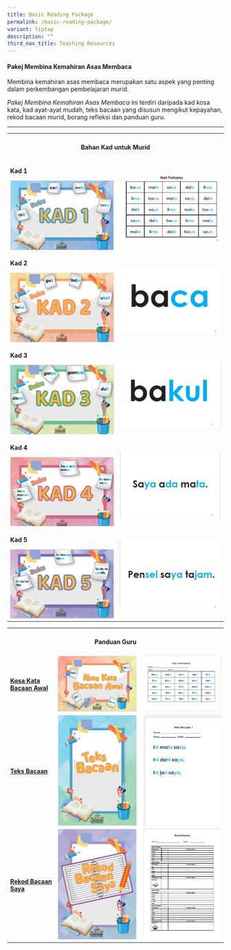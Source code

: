 ```yaml
---
title: Basic Reading Package
permalink: /basic-reading-package/
variant: tiptap
description: ""
third_nav_title: Teaching Resources
---
```

<h4><strong>Pakej Membina Kemahiran Asas Membaca</strong></h4>
<p>Membina kemahiran asas membaca merupakan satu aspek yang penting dalam
perkembangan pembelajaran murid.</p>
<p><em>Pakej Membina Kemahiran Asas Membaca</em> ini terdiri daripada kad
kosa kata, kad ayat-ayat mudah, teks bacaan yang disusun mengikut kepayahan,
rekod bacaan murid, borang refleksi dan panduan guru.</p>
<hr>
<table style="minWidth: 50px">
<colgroup>
<col>
<col>
</colgroup>
<tbody>
<tr>
<th rowspan="1" colspan="2">
<h4>Bahan Kad untuk Murid</h4>
</th>
</tr>
<tr>
<td rowspan="1" colspan="1">
<p><strong>Kad 1</strong>
</p><a class="isomer-image-wrapper" href="/files/MOE_membacaCARD1.pdf"><img style="width: 100%" height="auto" width="100%" alt="" src="/images/membaca_kad1.jpg"></a>
</td>
<td rowspan="1" colspan="1">
<p></p>
<p></p><a class="isomer-image-wrapper" href="/files/MOE_membacaCARD1.pdf"><img style="width: 100%" height="auto" width="100%" alt="" src="/images/membaca_kad1a.jpg"></a>
</td>
</tr>
<tr>
<td rowspan="1" colspan="1">
<p><strong>Kad 2</strong>
</p><a class="isomer-image-wrapper" href="/files/MOE_membacaCARD2.pdf"><img style="width: 100%" height="auto" width="100%" alt="" src="/images/membaca_kad2.jpg"></a>
</td>
<td rowspan="1" colspan="1">
<p></p>
<p></p><a class="isomer-image-wrapper" href="/files/MOE_membacaCARD2.pdf"><img style="width: 100%" height="auto" width="100%" alt="" src="/images/membaca_kad2a.jpg"></a>
</td>
</tr>
<tr>
<td rowspan="1" colspan="1">
<p><strong>Kad 3</strong>
</p><a class="isomer-image-wrapper" href="/files/MOE_membacaCARD3.pdf"><img style="width: 100%" height="auto" width="100%" alt="" src="/images/membaca_kad3.jpg"></a>
</td>
<td rowspan="1" colspan="1">
<p></p><a class="isomer-image-wrapper" href="/files/MOE_membacaCARD3.pdf"><img style="width: 100%" height="auto" width="100%" alt="" src="/images/membaca_kad3a.jpg"></a>
</td>
</tr>
<tr>
<td rowspan="1" colspan="1">
<p><strong>Kad 4</strong>
</p><a class="isomer-image-wrapper" href="/files/MOE_membacaCARD4.pdf"><img style="width: 100%" height="auto" width="100%" alt="" src="/images/membaca_kad4.jpg"></a>
</td>
<td rowspan="1" colspan="1">
<p></p><a class="isomer-image-wrapper" href="/files/MOE_membacaCARD4.pdf"><img style="width: 100%" height="auto" width="100%" alt="" src="/images/membaca_kad4a.jpg"></a>
</td>
</tr>
<tr>
<td rowspan="1" colspan="1">
<p><strong>Kad 5</strong>
</p><a class="isomer-image-wrapper" href="/files/MOE_membacaCARD5.pdf"><img style="width: 100%" height="auto" width="100%" alt="" src="/images/membaca_kad5.jpg"></a>
</td>
<td rowspan="1" colspan="1"><a class="isomer-image-wrapper" href="/files/MOE_membacaCARD5.pdf"><img style="width: 100%" height="auto" width="100%" alt="" src="/images/membaca_kad5a.jpg"></a>
</td>
</tr>
</tbody>
</table>
<table style="minWidth: 75px">
<colgroup>
<col>
<col>
<col>
</colgroup>
<tbody>
<tr>
<th rowspan="1" colspan="3">
<h4>Panduan Guru</h4>
</th>
</tr>
<tr>
<td rowspan="1" colspan="1">
<p><strong><a href="/files/01_Panduan_Guru___Kosa_Kata_Bacaan_Awal.pdf" rel="noopener nofollow" target="_blank">Kosa Kata Bacaan Awal</a></strong>
</p>
</td>
<td rowspan="1" colspan="1"><a class="isomer-image-wrapper" href="/files/01_Panduan_Guru___Kosa_Kata_Bacaan_Awal.pdf"><img style="width: 100%;" height="auto" width="100%" alt="" src="/images/kosa_kata_bacaan_awal.jpg"></a>
</td>
<td rowspan="1" colspan="1"><a class="isomer-image-wrapper" href="/files/01_Panduan_Guru___Kosa_Kata_Bacaan_Awal.pdf"><img style="width: 100%" height="auto" width="100%" alt="" src="/images/kosa_kata_bacaan_awal_1a.jpg"></a>
</td>
</tr>
<tr>
<td rowspan="1" colspan="1">
<p><strong><a href="/files/02_Panduan_Guru___Teks_Bacaan.pdf" rel="noopener nofollow" target="_blank">Teks Bacaan</a></strong>
</p>
</td>
<td rowspan="1" colspan="1"><a class="isomer-image-wrapper" href="/files/02_Panduan_Guru___Teks_Bacaan.pdf"><img style="width: 100%;" height="auto" width="100%" alt="" src="/images/teks_bacaan1.jpg"></a>
</td>
<td rowspan="1" colspan="1"><a class="isomer-image-wrapper" href="/files/02_Panduan_Guru___Teks_Bacaan.pdf"><img style="width: 100%" height="auto" width="100%" alt="" src="/images/teks_bacaan1a.jpg"></a>
</td>
</tr>
<tr>
<td rowspan="1" colspan="1">
<p><strong><a href="/files/03_Panduan_Guru___Rekod_Bacaan_Saya.pdf" rel="noopener noreferrer nofollow" target="_blank">Rekod Bacaan Saya</a></strong>
</p>
</td>
<td rowspan="1" colspan="1"><a class="isomer-image-wrapper" href="/files/03_Panduan_Guru___Rekod_Bacaan_Saya.pdf"><img style="width: 100%;" height="auto" width="100%" alt="" src="/images/rekod_bacaan_1.jpg"></a>
</td>
<td rowspan="1" colspan="1"><a class="isomer-image-wrapper" href="/files/03_Panduan_Guru___Rekod_Bacaan_Saya.pdf"><img style="width: 100%" height="auto" width="100%" alt="" src="/images/rekod_bacaan_1a.jpg"></a>
</td>
</tr>
</tbody>
</table>
<p></p>